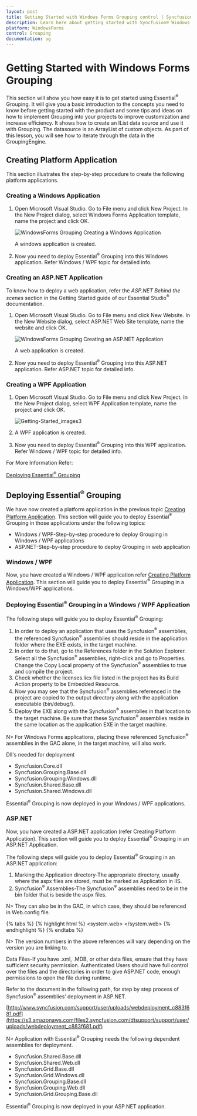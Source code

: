 ```yaml
---
layout: post
title: Getting Started with Windows Forms Grouping control | Syncfusion
description: Learn here about getting started with Syncfusion® Windows Forms Grouping control, its elements, and more details.
platform: WindowsForms
control: Grouping
documentation: ug
---
```


# Getting Started with Windows Forms Grouping

This section will show you how easy it is to get started using Essential<sup>®</sup> Grouping. It will give you a basic introduction to the concepts you need to know before getting started with the product and some tips and ideas on how to implement Grouping into your projects to improve customization and increase efficiency. It shows how to create an IList data source and use it with Grouping. The datasource is an ArrayList of custom objects. As part of this lesson, you will see how to iterate through the data in the GroupingEngine.

## Creating Platform Application

This section illustrates the step-by-step procedure to create the following platform applications.



### Creating a Windows Application

1. Open Microsoft Visual Studio. Go to File menu and click New Project. In the New Project dialog, select Windows Forms Application template, name the project and click OK. 

   ![WindowsForms Grouping Creating a Windows Application](Getting-Started_images/Getting-Started_img1.jpeg)





   A windows application is created.

2. Now you need to deploy Essential<sup>®</sup> Grouping into this Windows application. Refer Windows / WPF topic for detailed info.



### Creating an ASP.NET Application

To know how to deploy a web application, refer the _ASP.NET Behind the scenes_ section in the Getting Started guide of our Essential Studio<sup>®</sup> documentation. 

1. Open Microsoft Visual Studio. Go to File menu and click New Website. In the New Website dialog, select ASP.NET Web Site template, name the website and click OK. 



   ![WindowsForms Grouping Creating an ASP.NET Application](Getting-Started_images/Getting-Started_img2.jpeg)



   A web application is created.

2. Now you need to deploy Essential<sup>®</sup> Grouping into this ASP.NET application. Refer ASP.NET topic for detailed info.



### Creating a WPF Application

1. Open Microsoft Visual Studio. Go to File menu and click New Project. In the New Project dialog, select WPF Application template, name the project and click OK. 

   ![Getting-Started_images3](Getting-Started_images/Getting-Started_img3.jpeg)

2. A WPF application is created.
3. Now you need to deploy Essential<sup>®</sup> Grouping into this WPF application. Refer Windows / WPF topic for detailed info.



For More Information Refer:

[Deploying Essential<sup>®</sup> Grouping](#deploying-essential-grouping)

## Deploying Essential<sup>®</sup> Grouping

We have now created a platform application in the previous topic [Creating Platform Application](#creating-platform-application). This section will guide you to deploy Essential<sup>®</sup> Grouping in those applications under the following topics:

* Windows / WPF-Step-by-step procedure to deploy Grouping in Windows / WPF applications
* ASP.NET-Step-by-step procedure to deploy Grouping in web application

### Windows / WPF


Now, you have created a Windows / WPF application refer [Creating Platform Application](#creating-platform-application). This section will guide you to deploy Essential<sup>®</sup> Grouping in a Windows/WPF applications.



### Deploying Essential<sup>®</sup> Grouping in a Windows / WPF Application

The following steps will guide you to deploy Essential<sup>®</sup> Grouping:

1. In order to deploy an application that uses the Syncfusion<sup>®</sup> assemblies, the referenced Syncfusion<sup>®</sup> assemblies should reside in the application folder where the EXE exists, in the target machine.
2. In order to do that, go to the References folder in the Solution Explorer. Select all the Syncfusion<sup>®</sup> assemblies, right-click and go to Properties. Change the Copy Local property of the Syncfusion<sup>®</sup> assemblies to true and compile the project.
3. Check whether the licenses.licx file listed in the project has its Build Action property to be Embedded Resource.
4. Now you may see that the Syncfusion<sup>®</sup> assemblies referenced in the project are copied to the output directory along with the application executable (bin/debug/).
5. Deploy the EXE along with the Syncfusion<sup>®</sup> assemblies in that location to the target machine. Be sure that these Syncfusion<sup>®</sup> assemblies reside in the same location as the application EXE in the target machine.
 
N> For Windows Forms applications, placing these referenced Syncfusion<sup>®</sup> assemblies in the GAC alone, in the target machine, will also work.

Dll's needed for deployment

* Syncfusion.Core.dll
* Syncfusion.Grouping.Base.dll
* Syncfusion.Grouping.Windows.dll
* Syncfusion.Shared.Base.dll
* Syncfusion.Shared.Windows.dll

Essential<sup>®</sup> Grouping is now deployed in your Windows / WPF applications.

### ASP.NET

Now, you have created a ASP.NET application (refer Creating Platform Application). This section will guide you to deploy Essential<sup>®</sup> Grouping in an ASP.NET Application.

The following steps will guide you to deploy Essential<sup>®</sup> Grouping in an ASP.NET application:

1. Marking the Application directory-The appropriate directory, usually where the aspx files are stored, must be marked as Application in IIS.
2. Syncfusion<sup>®</sup> Assemblies-The Syncfusion<sup>®</sup> assemblies need to be in the bin folder that is beside the aspx files.
 
N> They can also be in the GAC, in which case, they should be referenced in Web.config file.

{% tabs %}
{% highlight html %}
<configuration>
<system.web>
<compilation>
<assemblies>
<add assembly="Syncfusion.Grid.Grouping.Web, Version=x.x.x.x, Culture=neutral, PublicKeyToken=3D67ED1F87D44C89"/></assemblies>
</compilation>
</system.web>
</configuration>
{% endhighlight %}
{% endtabs %}

N> The version numbers in the above references will vary depending on the version you are linking to.

Data Files-If you have .xml, .MDB, or other data files, ensure that they have sufficient security permission. Authenticated Users should have full control over the files and the directories in order to give ASP.NET code, enough permissions to open the file during runtime.

Refer to the document in the following path, for step by step process of Syncfusion<sup>®</sup> assemblies’ deployment in ASP.NET.

[http://www.syncfusion.com/support/user/uploads/webdeployment_c883f681.pdf](https://s3.amazonaws.com/files2.syncfusion.com/dtsupport/support/user/uploads/webdeployment_c883f681.pdf)

N> Application with Essential<sup>®</sup> Grouping needs the following dependent assemblies for deployment.

* Syncfusion.Shared.Base.dll
* Syncfusion.Shared.Web.dll
* Syncfusion.Grid.Base.dll
* Syncfusion.Grid.Windows.dll
* Syncfusion.Grouping.Base.dll
* Syncfusion.Grouping.Web.dll
* Syncfusion.Grid.Grouping.Base.dll

Essential<sup>®</sup> Grouping is now deployed in your ASP.NET application.

